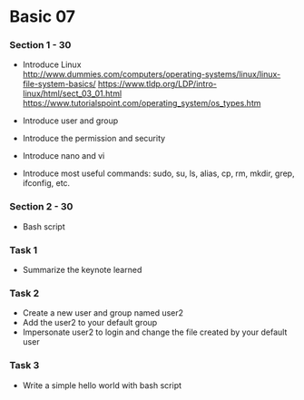# Basic 07

### Section 1 - 30
* Introduce Linux  
    http://www.dummies.com/computers/operating-systems/linux/linux-file-system-basics/
    https://www.tldp.org/LDP/intro-linux/html/sect_03_01.html
    https://www.tutorialspoint.com/operating_system/os_types.htm 

* Introduce user and group
* Introduce the permission and security
* Introduce nano and vi 
* Introduce most useful commands: sudo, su, ls, alias, cp, rm, mkdir, grep, ifconfig, etc.

### Section 2 - 30
* Bash script


### Task 1 
* Summarize the keynote learned

### Task 2
* Create a new user and group named user2
* Add the user2 to your default group
* Impersonate user2 to login and change the file created by your default user

### Task 3
* Write a simple hello world with bash script 

